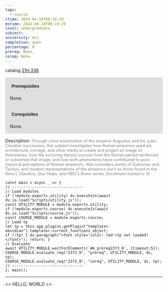 ```yaml
---
tags:
  - course
ctime: 2024-04-18T00:19:29
mstime: 2024-04-18T00:19:29
level: undergraduate
subject: 
university: mit
completion: open
percentage: 0
prereq: None.
coreq: None.
---
```


catalog [21H.336](http://student.mit.edu/catalog/m21Hb.html#21H.336)

<span style="display: block; padding: 15px; background-color: rgb(100, 100, 100, 0.2);"><font id="m_prereq2373_0" style="display: block; font-family: Arial, sans-serif; font-weight: bold; padding: 5px">Prerequisites</font><br><span id="prereq2373_0">None.</span></span>
<span style="display: block; padding: 15px; background-color: rgb(100, 100, 100, 0.2);"><font id="m_coreq2373_0" style="display: block; font-family: Arial, sans-serif; font-weight: bold; padding: 5px">Corequisites</font><br><span id="coreq2373_0">None.</span></span>

<font style="">Description:</font>
<font style="color: grey; font-size: 0.8rem;">Through close examination of the emperor Augustus and his Julio-Claudian successors, this subject investigates how Roman emperors used art, architecture, coinage, and other media to create and project an image of themselves, how the surviving literary sources from the Roman period reinforced or subverted that image, and how both phenomena have contributed to post-classical perceptions of Roman emperors. Also considers works of Suetonius and Tacitus, and modern representations of the emperors such as those found in the films <i>I, Claudius</i>, <i>Quo Vadis</i>, and HBO's <i>Rome</i> series. Enrollment limited to 15.</font>

```dataviewjs
const main = async _ => {
// --------------------------------
// Load modules
if (!module.exports.utility) dv.executeJs(await dv.io.load("Scripts/utility.js"));
const UTILITY_MODULE = module.exports.utility;
if (!module.exports.course) dv.executeJs(await dv.io.load("Scripts/course.js"));
const COURSE_MODULE = module.exports.course;
// Load tp
let tp = this.app.plugins.getPlugin("templater-obsidian").templater.current_functions_object;
if (!tp) { dv.paragraph("<font style='color: red'>tp not loaded!</font>"); return; }
// Evaluate
await UTILITY_MODULE.waitForElements(`#m_prereq2373_0`, {timeout:5});
COURSE_MODULE.evaluate_req("2373_0", "prereq", UTILITY_MODULE, dv, tp);
COURSE_MODULE.evaluate_req("2373_0", "coreq", UTILITY_MODULE, dv, tp);
// --------------------------------
}; main();
```

---

<< HELLO, WORLD >>
